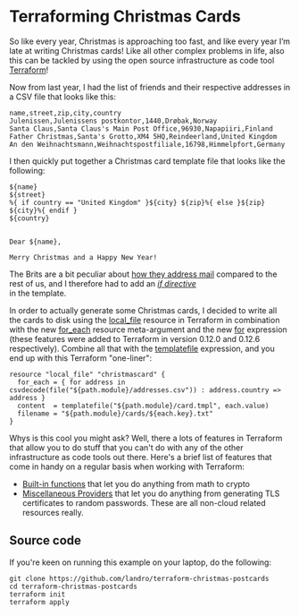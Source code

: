Terraforming Christmas Cards
=============================

So like every year, Christmas is approaching too fast, and like every year I’m late at writing Christmas cards! Like all
other complex problems in life, also this can be tackled by using the open source  infrastructure as code tool 
[Terraform](https://www.terraform.io/)!  

Now from last year, I had the list of friends and their respective addresses in a CSV file that looks like this:

```csv
name,street,zip,city,country
Julenissen,Julenissens postkontor,1440,Drøbak,Norway
Santa Claus,Santa Claus's Main Post Office,96930,Napapiiri,Finland
Father Christmas,Santa's Grotto,XM4 5HQ,Reindeerland,United Kingdom
An den Weihnachtsmann,Weihnachtspostfiliale,16798,Himmelpfort,Germany
```

I then quickly put together a Christmas card template file that looks like the following:

```
${name}
${street}
%{ if country == "United Kingdom" }${city} ${zip}%{ else }${zip} ${city}%{ endif }
${country}


Dear ${name},

Merry Christmas and a Happy New Year!
```

The Brits are a bit peculiar about [how they address mail](https://www.postoffice.co.uk/mail/how-to-address-mail) 
compared to the rest of us, and I therefore had to add an [*if directive*](https://www.terraform.io/docs/configuration/expressions.html#string-templates)  
in the template.

In order to actually generate some Christmas cards, I decided to write all the cards to disk using
the [local_file](https://www.terraform.io/docs/providers/local/r/file.html) resource in Terraform in combination
with the new [for_each](https://www.terraform.io/docs/configuration/resources.html#for_each-multiple-resource-instances-defined-by-a-map-or-set-of-strings)
resource meta-argument and the new [for](https://www.terraform.io/docs/configuration/expressions.html#for-expressions) 
expression (these features were added to Terraform in version 0.12.0 and 0.12.6 respectively). Combine all that with the
[templatefile](https://www.terraform.io/docs/configuration/functions/templatefile.html) expression, and you end up with this
Terraform "one-liner":

```hcl
resource "local_file" "christmascard" {
  for_each = { for address in csvdecode(file("${path.module}/addresses.csv")) : address.country => address }
  content  = templatefile("${path.module}/card.tmpl", each.value)
  filename = "${path.module}/cards/${each.key}.txt"
}
```

Whys is this cool you might ask? Well, there a lots of features in Terraform that allow you to do stuff that you can't do
with any of the other infrastructure as code tools out there. Here's a brief list of features that come in handy on a 
regular basis when working with Terraform:

- [Built-in functions](https://www.terraform.io/docs/configuration/functions.html 
) that let you do anything from math to crypto
- [Miscellaneous Providers](https://www.terraform.io/docs/providers/type/misc-index.html) that let you do anything from 
generating TLS certificates to random passwords. These are all non-cloud related resources really.

Source code
------------

If you're keen on running this example on your laptop, do the following:

```shell script
git clone https://github.com/landro/terraform-christmas-postcards
cd terraform-christmas-postcards
terraform init
terraform apply
```